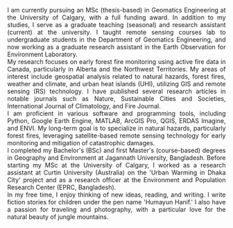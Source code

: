 <p style="text-align: justify;">
I am currently pursuing an MSc (thesis-based) in Geomatics Engineering at the University of Calgary, with a full funding award. In addition to my studies, I serve as a graduate teaching (seasonal) and research assistant (current) at the university. I taught remote sensing courses lab to undergraduate students in the Department of Geomatics Engineering, and now working as a graduate research assistant in the Earth Observation for Environment Laboratory.
<br>
My research focuses on early forest fire monitoring using active fire data in Canada, particularly in Alberta and the Northwest Territories. My areas of interest include geospatial analysis related to natural hazards, forest fires, weather and climate, and urban heat islands (UHI), utilizing GIS and remote sensing (RS) technology. I have published several research articles in notable journals such as Nature, Sustainable Cities and Societies, International Journal of Climatology, and Fire Journal.
<br>
I am proficient in various software and programming tools, including Python, Google Earth Engine, MATLAB, ArcGIS Pro, QGIS, ERDAS Imagine, and ENVI. My long-term goal is to specialize in natural hazards, particularly forest fires, leveraging satellite-based remote sensing technology for early monitoring and mitigation of catastrophic damages.
<br>
I completed my Bachelor's (BSc) and first Master's (course-based) degrees in Geography and Environment at Jagannath University, Bangladesh. Before starting my MSc at the University of Calgary, I worked as a research assistant at Curtin University (Australia) on the 'Urban Warming in Dhaka City' project and as a research officer at the Environment and Population Research Center (EPRC, Bangladesh).
<br>
In my free time, I enjoy thinking of new ideas, reading, and writing. I write fiction stories for children under the pen name 'Humayun Hanif.' I also have a passion for traveling and photography, with a particular love for the natural beauty of jungle mountains.
</p>
